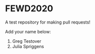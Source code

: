 # FEWD2020
A test repository for making pull requests!

Add your name below:
1. Greg Testover
14. Julia Spriggens
